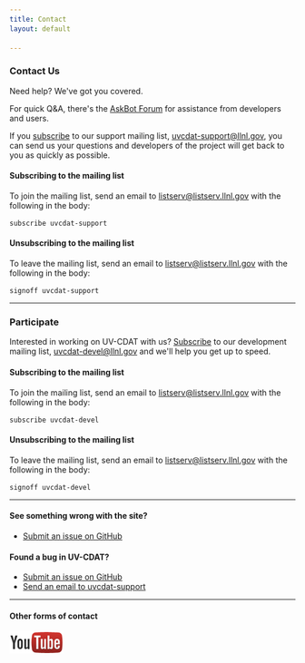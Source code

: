 ```yaml
---
title: Contact
layout: default

---
```



<style type="text/css">
  img.contact-logo {
    height: 40px;
  }
</style>



### Contact Us

Need help? We've got you covered.

For quick Q&A, there's the [AskBot Forum](http://uvcdat.askbot.com/) for assistance from developers and users.

If you [subscribe][subscribe] to our support mailing list, [uvcdat-support@llnl.gov][support], you can send us your questions and developers of the project will get back to you as quickly as possible.

#### Subscribing to the mailing list

To join the mailing list, send an email to [listserv@listserv.llnl.gov][subscribe] with the following in the body:

    subscribe uvcdat-support

#### Unsubscribing to the mailing list

To leave the mailing list, send an email to [listserv@listserv.llnl.gov][unsubscribe] with the following in the body:

    signoff uvcdat-support


---

### Participate

Interested in working on UV-CDAT with us? [Subscribe][devsub] to our development mailing list, [uvcdat-devel@llnl.gov][devel] and we'll help you get up to speed.

#### Subscribing to the mailing list

To join the mailing list, send an email to [listserv@listserv.llnl.gov][devsub] with the following in the body:

    subscribe uvcdat-devel

#### Unsubscribing to the mailing list

To leave the mailing list, send an email to [listserv@listserv.llnl.gov][devunsub] with the following in the body:

    signoff uvcdat-devel

---

#### See something wrong with the site?

- [Submit an issue on GitHub](https://github.com/UV-CDAT/uvcdat-site/issues)

#### Found a bug in UV-CDAT?

- [Submit an issue on GitHub](https://github.com/UV-CDAT/uvcdat/issues)
- [Send an email to uvcdat-support][support]

---

#### Other forms of contact

<a href="https://www.youtube.com/results?search_query=UVCDAT"><img class="contact-logo" src="/images/youtube.png" alt="YouTube logo"/></a>




[uvcdat-askbot]:   http://askbot-uvcdat.llnl.gov
[support]:         mailto:uvcdat-support@llnl.gov
[devel]:           mailto:uvcdat-devel@llnl.gov
[devsub]:          mailto:listserv@listserv.llnl.gov?body=subscribe%20uvcdat-devel&amp;subject=Subscribe
[devunsub]:        mailto:listserv@listserv.llnl.gov?body=signoff%20uvcdat-devel&amp;subject=Unsubscribe
[subscribe]:       mailto:listserv@listserv.llnl.gov?body=subscribe%20uvcdat-support&amp;subject=Subscribe
[unsubscribe]:     mailto:listserv@listserv.llnl.gov?body=signoff%20uvcdat-support&amp;subject=Unsubscribe


